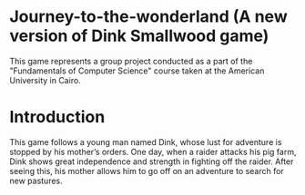 # Journey-to-the-wonderland (A new version of Dink Smallwood game)
This game represents a group project conducted as a part of the "Fundamentals of Computer Science" course taken at the American University in Cairo. 

# Introduction 
This game follows a young man named Dink, whose lust for adventure is stopped by his mother’s orders. One day, when a raider attacks his pig farm,
Dink shows great independence and strength in fighting off the raider. After seeing this, his mother allows him to go off on an adventure to search for new pastures.
